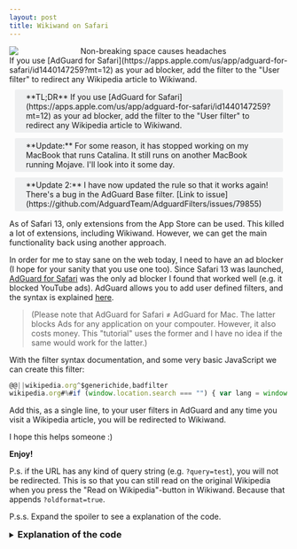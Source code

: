 ```yaml
---
layout: post
title: Wikiwand on Safari
---
```


<center>
<img src="{{ site.baseurl }}/images/20191031-Wikiwand/headerimg.png" alt="Non-breaking space causes headaches" style="display: block;"/>
</center>If you use [AdGuard for Safari](https://apps.apple.com/us/app/adguard-for-safari/id1440147259?mt=12) as your ad blocker, add the filter to the "User filter" to redirect any Wikipedia article to Wikiwand. 


<div markdown="1" style="display:block; background-color:#eff0f1; border-radius: 3px; padding: 5px 20px; margin: 10px;">
**TL;DR** If you use [AdGuard for Safari](https://apps.apple.com/us/app/adguard-for-safari/id1440147259?mt=12) as your ad blocker, add the filter to the "User filter" to redirect any Wikipedia article to Wikiwand. 
</div>

<div markdown="1" style="display:block; background-color:#eff0f1; border-radius: 3px; padding: 5px 20px; margin: 10px;">
**Update:** For some reason, it has stopped working on my MacBook that runs Catalina. It still runs on another MacBook running Mojave. I'll look into it some day.
</div>
<div markdown="1" style="display:block; background-color:#eff0f1; border-radius: 3px; padding: 5px 20px; margin: 10px;">
**Update 2:** I have now updated the rule so that it works again! There's a bug in the AdGuard Base filter. [Link to issue](https://github.com/AdguardTeam/AdguardFilters/issues/79855)
</div>


As of Safari 13, only extensions from the App Store can be used. 
This killed a lot of extensions, including Wikiwand. However, we can get the main functionality back using another approach. 

In order for me to stay sane on the web today, I need to have an ad blocker (I hope for your sanity that you use one too). Since Safari 13 was launched, [AdGuard for Safari](https://apps.apple.com/us/app/adguard-for-safari/id1440147259?mt=12) was the only ad blocker I found that worked well (e.g. it blocked YouTube ads). AdGuard allows you to add user defined filters, and the syntax is explained [here](https://kb.adguard.com/en/general/how-to-create-your-own-ad-filters#javascript-rules). 

> (Please note that AdGuard for Safari ≠ AdGuard for Mac. The latter blocks Ads for any application on your compouter. However, it also costs money. This "tutorial" uses the former and I have no idea if the same would work for the latter.) 

With the filter syntax documentation, and some very basic JavaScript we can create this filter: 

```javascript
@@||wikipedia.org^$generichide,badfilter
wikipedia.org#%#if (window.location.search === "") { var lang = window.location.hostname.split('.')[0]; var article = window.location.pathname.split('/')[2]; window.location.href = "http://www.wikiwand.com/" + lang + "/" + article; } 
```

Add this, as a single line, to your user filters in AdGuard and any time you visit a Wikipedia article, you will be redirected to Wikiwand. 

I hope this helps someone :)  

**Enjoy!**


P.s. if the URL has any kind of query string (e.g. `?query=test`),  you will not be redirected. This is so that you can still read on the original Wikipedia when you press the "Read on Wikipedia"-button in Wikiwand. Because that appends `?oldformat=true`.

P.s.s. Expand the spoiler to see a explanation of the code.
<details markdown="1">
<summary><h3 style="display: inline">Explanation of the code</h3></summary>
Let's assume we visit "[https://en.wikipedia.org/wiki/wikiwand](https://en.wikipedia.org/wiki/wikiwand)"

The first part of the line, `wikipedia.org`, tells AdGuard to trigger the filter. `#%#` tells AdGuard that it should perform a JavaScript injection.
Anything after that should be JavaScript code.

Here is the code in a more readable form:
```javascript
// If we do not have any query string appended (i.e. not ?oldformat=true), 
// then  we should redirect to Wikiwand.
if (window.location.search === "") {  
  
	// This takes the domain: "en.wikipedia.org", splits it at each period into 
	// ["en", "wikipedia", "org"].
	// We then get the zeroth element, i.e. which language we are reading in. 
	var lang = window.location.hostname.split('.')[0];

	// Similarly, we get the path e.g. "/wiki/wikiwand"
	var article = window.location.pathname.split('/')[2]; 
    
 // Then we construct and set the new window location. I.e. the redirect. 
 // which has the form "https://www.wikiwand.com/en/wikiwand"
	window.location.href = "https://www.wikiwand.com/" + lang + "/" + article;
}
```

</details>
